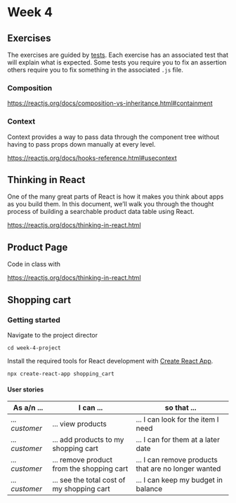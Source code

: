 # Week 4

## Exercises

The exercises are guided by [tests](./src/__tests__).
Each exercise has an associated test that will explain what is expected.
Some tests you require you to fix an assertion others require you to fix something in the associated `.js` file. 

### Composition

https://reactjs.org/docs/composition-vs-inheritance.html#containment

### Context

Context provides a way to pass data through the component tree without having to pass props down manually at every level.


https://reactjs.org/docs/hooks-reference.html#usecontext

## Thinking in React

One of the many great parts of React is how it makes you think about apps as you build them. In this document, we’ll walk you through the thought process of building a searchable product data table using React.

https://reactjs.org/docs/thinking-in-react.html

## Product Page

Code in class with

https://reactjs.org/docs/thinking-in-react.html

## Shopping cart

### Getting started

Navigate to the project director

`cd week-4-project`

Install the required tools for React development with [Create React App](https://create-react-app.dev/).

`npx create-react-app shopping_cart`

#### User stories

| __As a/n__ ... | __I can__ ... | __so that__ ... |
| --- | --- | --- |
| _... customer_ | ... view products | ... I can look for the item I need |
| _... customer_ | ... add products to my shopping cart | ... I can for them at a later date |
| _... customer_ | ... remove product from the shopping cart | ... I can remove products that are no longer wanted |
| _... customer_ | ... see the total cost of my shopping cart | ... I can keep my budget in balance |